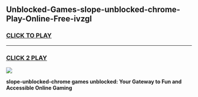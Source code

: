 
## Unblocked-Games-slope-unblocked-chrome-Play-Online-Free-ivzgl
<h3>
<a href="https://premium76.site?title=slope-unblocked-chrome&ref=26A">CLICK TO PLAY</a></h3>
<hr>

<h3>
<a href="https://premium76.site?title=slope-unblocked-chrome&ref=26A">CLICK 2 PLAY</a>
  
</h3>

<a href="https://premium76.site?title=slope-unblocked-chrome&ref=26A"><img src="https://clearcache.store/games.png"></a>


**slope-unblocked-chrome games unblocked: Your Gateway to Fun and Accessible Online Gaming**
